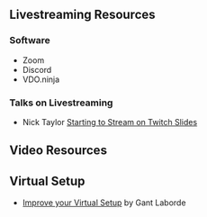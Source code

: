 ## Livestreaming Resources
### Software
- Zoom
- Discord
- VDO.ninja

### Talks on Livestreaming
- Nick Taylor [Starting to Stream on Twitch Slides](https://www.iamdeveloper.com/stream2021)

## Video Resources


## Virtual Setup
- [Improve your Virtual Setup](https://medium.com/google-developer-experts/improve-your-virtual-setup-video-3b0b9dc15833) by Gant Laborde
